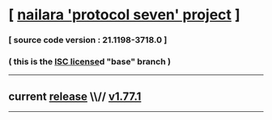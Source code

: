 
# [ [nailara 'protocol seven' project](http://nailara.network/) ]

### [ source code version : 21.1198-3718.0 ]

### ( this is the [ISC license](license)d "base" branch )
---
## current [release](https://github.com/taekiten/nailara/releases) \\\\// [v1.77.1](https://github.com/taekiten/nailara/releases/tag/v1.77.1)
---
